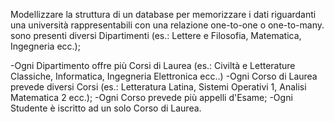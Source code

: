 Modellizzare la struttura di un database per memorizzare i dati riguardanti una università rappresentabili con una relazione one-to-one o one-to-many.
sono presenti diversi Dipartimenti (es.: Lettere e Filosofia, Matematica, Ingegneria ecc.);

-Ogni Dipartimento offre più Corsi di Laurea (es.: Civiltà e Letterature Classiche, Informatica, Ingegneria Elettronica ecc..)
-Ogni Corso di Laurea prevede diversi Corsi (es.: Letteratura Latina, Sistemi Operativi 1, Analisi Matematica 2 ecc.);
-Ogni Corso prevede più appelli d'Esame;
-Ogni Studente è iscritto ad un solo Corso di Laurea.